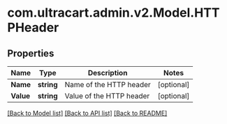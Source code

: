 # com.ultracart.admin.v2.Model.HTTPHeader
## Properties

Name | Type | Description | Notes
------------ | ------------- | ------------- | -------------
**Name** | **string** | Name of the HTTP header | [optional] 
**Value** | **string** | Value of the HTTP header | [optional] 

[[Back to Model list]](../README.md#documentation-for-models) [[Back to API list]](../README.md#documentation-for-api-endpoints) [[Back to README]](../README.md)

